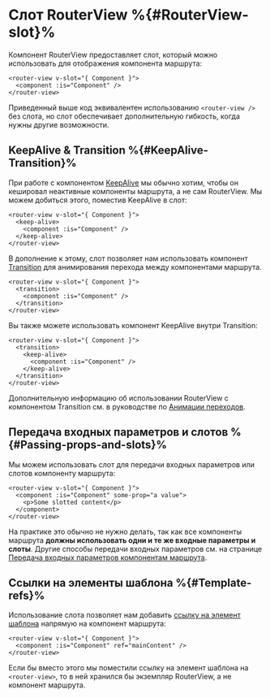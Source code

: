 # Слот RouterView %{#RouterView-slot}%

Компонент RouterView предоставляет слот, который можно использовать для отображения компонента маршрута:

```vue-html
<router-view v-slot="{ Component }">
  <component :is="Component" />
</router-view>
```

Приведенный выше код эквивалентен использованию `<router-view />` без слота, но слот обеспечивает дополнительную гибкость, когда нужны другие возможности.

## KeepAlive & Transition %{#KeepAlive-Transition}%

При работе с компонентом [KeepAlive](https://vuejs.org/guide/built-ins/keep-alive.html) мы обычно хотим, чтобы он кешировал неактивные компоненты маршрута, а не сам RouterView. Мы можем добиться этого, поместив KeepAlive в слот:

```vue-html
<router-view v-slot="{ Component }">
  <keep-alive>
    <component :is="Component" />
  </keep-alive>
</router-view>
```

В дополнение к этому, слот позволяет нам использовать компонент [Transition](https://vuejs.org/guide/built-ins/transition.html) для анимирования перехода между компонентами маршрута.

```vue-html
<router-view v-slot="{ Component }">
  <transition>
    <component :is="Component" />
  </transition>
</router-view>
```

Вы также можете использовать компонент KeepAlive внутри Transition:

```vue-html
<router-view v-slot="{ Component }">
  <transition>
    <keep-alive>
      <component :is="Component" />
    </keep-alive>
  </transition>
</router-view>
```

Дополнительную информацию об использовании RouterView с компонентом Transition см. в руководстве по [Анимации переходов](./transitions).

## Передача входных параметров и слотов %{#Passing-props-and-slots}%

Мы можем использовать слот для передачи входных параметров или слотов компоненту маршрута:

```vue-html
<router-view v-slot="{ Component }">
  <component :is="Component" some-prop="a value">
    <p>Some slotted content</p>
  </component>
</router-view>
```

На практике это обычно не нужно делать, так как все компоненты маршрута **должны использовать одни и те же входные параметры и слоты**. Другие способы передачи входных параметров см. на странице [Передача входных параметров компонентам маршрута](../essentials/passing-props).

## Ссылки на элементы шаблона %{#Template-refs}%

Использование слота позволяет нам добавить [ссылку на элемент шаблона](https://vuejs.org/guide/essentials/template-refs.html) напрямую на компонент маршрута:

```vue-html
<router-view v-slot="{ Component }">
  <component :is="Component" ref="mainContent" />
</router-view>
```

Если бы вместо этого мы поместили ссылку на элемент шаблона на `<router-view>`, то в ней хранился бы экземпляр RouterView, а не компонент маршрута.
